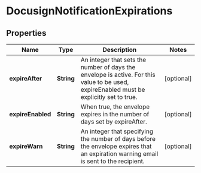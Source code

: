 

# DocusignNotificationExpirations


## Properties

| Name | Type | Description | Notes |
|------------ | ------------- | ------------- | -------------|
|**expireAfter** | **String** | An integer that sets the number of days the envelope is active. For this value to be used, expireEnabled must be explicitly set to true. |  [optional] |
|**expireEnabled** | **String** | When true, the envelope expires in the number of days set by expireAfter. |  [optional] |
|**expireWarn** | **String** | An integer that specifying the number of days before the envelope expires that an expiration warning email is sent to the recipient. |  [optional] |



